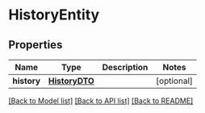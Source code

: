 # HistoryEntity

## Properties
Name | Type | Description | Notes
------------ | ------------- | ------------- | -------------
**history** | [**HistoryDTO**](HistoryDTO.md) |  | [optional] 

[[Back to Model list]](../README.md#documentation-for-models) [[Back to API list]](../README.md#documentation-for-api-endpoints) [[Back to README]](../README.md)


